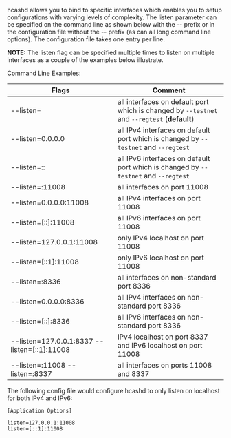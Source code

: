 hcashd allows you to bind to specific interfaces which enables you to setup
configurations with varying levels of complexity.  The listen parameter can be
specified on the command line as shown below with the -- prefix or in the
configuration file without the -- prefix (as can all long command line options).
The configuration file takes one entry per line.

**NOTE:** The listen flag can be specified multiple times to listen on multiple
interfaces as a couple of the examples below illustrate.

Command Line Examples:

|Flags|Comment|
|----------|------------|
|--listen=|all interfaces on default port which is changed by `--testnet` and `--regtest` (**default**)|
|--listen=0.0.0.0|all IPv4 interfaces on default port which is changed by `--testnet` and `--regtest`|
|--listen=::|all IPv6 interfaces on default port which is changed by `--testnet` and `--regtest`|
|--listen=:11008|all interfaces on port 11008|
|--listen=0.0.0.0:11008|all IPv4 interfaces on port 11008|
|--listen=[::]:11008|all IPv6 interfaces on port 11008|
|--listen=127.0.0.1:11008|only IPv4 localhost on port 11008|
|--listen=[::1]:11008|only IPv6 localhost on port 11008|
|--listen=:8336|all interfaces on non-standard port 8336|
|--listen=0.0.0.0:8336|all IPv4 interfaces on non-standard port 8336|
|--listen=[::]:8336|all IPv6 interfaces on non-standard port 8336|
|--listen=127.0.0.1:8337 --listen=[::1]:11008|IPv4 localhost on port 8337 and IPv6 localhost on port 11008|
|--listen=:11008 --listen=:8337|all interfaces on ports 11008 and 8337|

The following config file would configure hcashd to only listen on localhost for both IPv4 and IPv6:

```text
[Application Options]

listen=127.0.0.1:11008
listen=[::1]:11008
```
